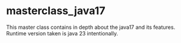 # masterclass_java17
This master class contains in depth about the java17 and its features.
Runtime version taken is java 23 intentionally.


